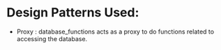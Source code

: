# Design Patterns Used:
- Proxy : database_functions acts as a proxy to do functions related to accessing the database.